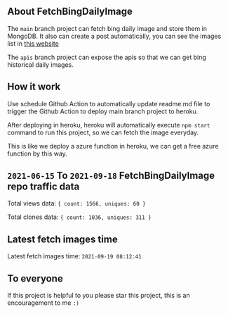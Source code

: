 ## About FetchBingDailyImage

The `main` branch project can fetch bing daily image and store them in MongoDB.
It also can create a post automatically, you can see the images list in [this website](https://oursalbum.netlify.app)

The `apis` branch project can expose the apis so that we can get bing historical daily images.

## How it work

Use schedule Github Action to automatically update readme.md file to trigger the Github Action to deploy main branch project to heroku.

After deploying in heroku, heroku will automatically execute `npm start` command to run this project, so we can fetch the image everyday.

This is like we deploy a azure function in heroku, we can get a free azure function by this way.

## `2021-06-15` To `2021-09-18` FetchBingDailyImage repo traffic data

Total views data: `{ count: 1566, uniques: 60 }`

Total clones data: `{ count: 1036, uniques: 311 }`

## Latest fetch images time

Latest fetch images time: `2021-09-19 08:12:41`

## To everyone

If this project is helpful to you please star this project, this is an encouragement to me `:)`



